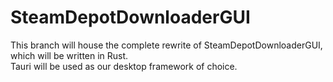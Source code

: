 # SteamDepotDownloaderGUI

This branch will house the complete rewrite of SteamDepotDownloaderGUI, which will be written in Rust.  
Tauri will be used as our desktop framework of choice.